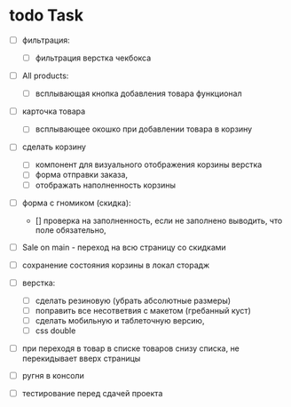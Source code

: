 # todo Task
- [ ] фильтрация:
    - [ ] фильтрация верстка чекбокса
- [ ] All products:
    - [ ] всплывающая кнопка добавления товара функционал
- [ ] карточка товара
    - [ ] всплывающее окошко при добавлении товара в корзину
- [ ] сделать корзину   
    - [ ] компонент для визуального отображения корзины верстка
    - [ ] форма отправки заказа,
    - [ ] отображать наполненность корзины
- [ ] форма с гномиком (скидка):
    - [] проверка на заполненность, если не заполнено выводить, что поле обязательно,
- [ ] Sale on main  - переход на всю страницу со скидками
- [ ] сохранение состояния корзины в локал сторадж
- [ ] верстка:
    - [ ] сделать резиновую (убрать абсолютные размеры)
    - [ ] поправить все несответвия с макетом (гребанный куст)
    - [ ] сделать мобильную и таблеточную версию,
    - [ ] css double
- [ ] при переходя в товар в списке товаров снизу списка, не перекидывает вверх страницы
- [ ] ругня в консоли
- [ ] тестирование перед сдачей проекта


